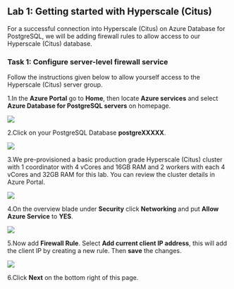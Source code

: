 ## **Lab 1: Getting started with Hyperscale (Citus)**

For a successful connection into Hyperscale (Citus) on Azure Database for PostgreSQL, we will be adding firewall rules to allow access to our Hyperscale (Citus) database.

### Task 1: Configure server-level firewall service

Follow the instructions given below to allow yourself access to the Hyperscale (Citus) server group.
 
1.In the **Azure Portal** go to **Home**, then locate **Azure services** and select **Azure Database for PostgreSQL servers** on homepage.

![](images/azpostgresql.png)


2.Click on your PostgreSQL Database **postgreXXXXX**.

![](images/azpostgresql1.png)

3.We pre-provisioned a basic production grade Hyperscale (Citus) cluster with 1 coordinator with 4 vCores and 16GB RAM and 2 workers with each 4 vCores and 32GB RAM for this lab. You can review the cluster details in Azure Portal. 

![](images/azpostgresqlclusterinfo.png)


4.On the overview blade under **Security** click **Networking** and put **Allow Azure Service** to **YES**.

![](images/2postgresqlfw.png)

5.Now add **Firewall Rule**. Select **Add current client IP address**, this will add the client IP by creating a new rule. Then **save** the changes.

![](images/firewallip1.png)

6.Click **Next** on the bottom right of this page.
